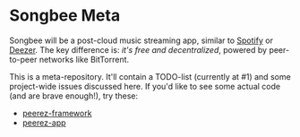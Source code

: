 Songbee Meta
=============

Songbee will be a post-cloud music streaming app, similar to [Spotify](http://spotify.com) or [Deezer](http://deezer.com). The key difference is: *it's free and decentralized*, powered by peer-to-peer networks like BitTorrent.

This is a meta-repository. It'll contain a TODO-list (currently at #1) and some project-wide issues discussed here. If you'd like to see some actual code (and are brave enough!), try these:

* [peerez-framework](/Songbee/peerez-framework)
* [peerez-app](/Songbee/peerez-app)
